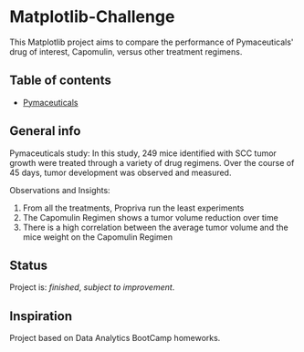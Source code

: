 # Matplotlib-Challenge
 

This Matplotlib project aims to compare the performance of Pymaceuticals' drug of interest, Capomulin, versus other treatment regimens.

## Table of contents
* [Pymaceuticals](https://github.com/mcastl/Matplotlib-Challenge/tree/main/Pymaceuticals)

## General info
Pymaceuticals study: In this study, 249 mice identified with SCC tumor growth were treated through a variety of drug regimens. Over the course of 45 days, tumor development was observed and measured. 

Observations and Insights: 
1. From all the treatments, Propriva run the least experiments
2. The Capomulin Regimen shows a tumor volume reduction over time
3. There is a high correlation between the average tumor volume and the mice weight on the Capomulin Regimen

## Status
Project is: _finished_, _subject to improvement_.

## Inspiration
Project based on Data Analytics BootCamp homeworks.
